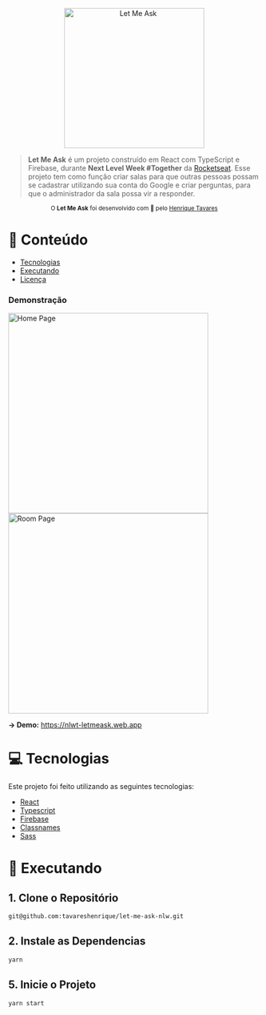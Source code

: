 <p align="center">
   <img src="https://raw.githubusercontent.com/tavareshenrique/let-me-ask-nlw/87513ca9dc1cfc0cd39ef04d3e4c8ce0aa6342d2/src/assets/images/logo.svg" alt="Let Me Ask" width="280"/>
</p>

<p align="center">
 

> <b>Let Me Ask</b> é um projeto construído em React com TypeScript e Firebase, durante <b>Next Level Week #Together</b> da [Rocketseat](https://github.com/Rocketseat). Esse projeto tem como função criar salas para que outras pessoas possam se cadastrar utilizando sua conta do Google e criar perguntas, para que o administrador da sala possa vir a responder.

<div align="center">
  <sub>O <strong>Let Me Ask</strong> foi desenvolvido com 💜 pelo
    <a href="https://github.com/talyssong">Henrique Tavares</a>
  </sub>
</div>

# :pushpin: Conteúdo

- [Tecnologias](#computer-tecnologias)
- [Executando](#construction_worker-executando)
- [Licença](#closed_book-licença)

### Demonstração

<div>
  <img src="https://raw.githubusercontent.com/tavareshenrique/let-me-ask-nlw/main/src/assets/previews/Home.png" alt="Home Page" width="400" />
  <img src="https://raw.githubusercontent.com/tavareshenrique/let-me-ask-nlw/main/src/assets/previews/Room.png" alt="Room Page" width="400" />
</div>

**-> Demo:** <https://nlwt-letmeask.web.app>

# :computer: Tecnologias

Este projeto foi feito utilizando as seguintes tecnologias:

- [React](https://pt-br.reactjs.org/)
- [Typescript](https://www.typescriptlang.org/)
- [Firebase](https://firebase.google.com)
- [Classnames](https://github.com/JedWatson/classnames#readme)
- [Sass](https://sass-lang.com/)

# :construction_worker: Executando

## 1. Clone o Repositório

```bash
git@github.com:tavareshenrique/let-me-ask-nlw.git
```

## 2. Instale as Dependencias

```bash
yarn
```

## 5. Inicie o Projeto

```bash
yarn start
```